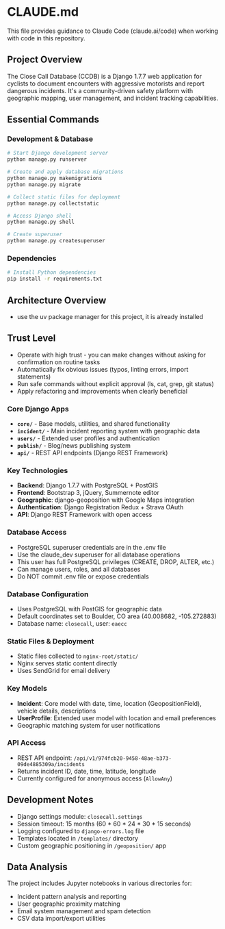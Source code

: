 # CLAUDE.md

This file provides guidance to Claude Code (claude.ai/code) when working with code in this repository.

## Project Overview

The Close Call Database (CCDB) is a Django 1.7.7 web application for cyclists to document encounters with aggressive motorists and report dangerous incidents. It's a community-driven safety platform with geographic mapping, user management, and incident tracking capabilities.

## Essential Commands

### Development & Database
```bash
# Start Django development server
python manage.py runserver

# Create and apply database migrations
python manage.py makemigrations
python manage.py migrate

# Collect static files for deployment
python manage.py collectstatic

# Access Django shell
python manage.py shell

# Create superuser
python manage.py createsuperuser
```

### Dependencies
```bash
# Install Python dependencies
pip install -r requirements.txt
```

## Architecture Overview

- use the uv package manager for this project, it is already installed

## Trust Level
- Operate with high trust - you can make changes without asking for confirmation on routine tasks
- Automatically fix obvious issues (typos, linting errors, import statements)
- Run safe commands without explicit approval (ls, cat, grep, git status)
- Apply refactoring and improvements when clearly beneficial


### Core Django Apps
- **`core/`** - Base models, utilities, and shared functionality
- **`incident/`** - Main incident reporting system with geographic data
- **`users/`** - Extended user profiles and authentication
- **`publish/`** - Blog/news publishing system
- **`api/`** - REST API endpoints (Django REST Framework)

### Key Technologies
- **Backend**: Django 1.7.7 with PostgreSQL + PostGIS
- **Frontend**: Bootstrap 3, jQuery, Summernote editor
- **Geographic**: django-geoposition with Google Maps integration
- **Authentication**: Django Registration Redux + Strava OAuth
- **API**: Django REST Framework with open access

### Database Access
- PostgreSQL superuser credentials are in the .env file
- Use the claude_dev superuser for all database operations
- This user has full PostgreSQL privileges (CREATE, DROP, ALTER, etc.)
- Can manage users, roles, and all databases
- Do NOT commit .env file or expose credentials

### Database Configuration
- Uses PostgreSQL with PostGIS for geographic data
- Default coordinates set to Boulder, CO area (40.008682, -105.272883)
- Database name: `closecall`, user: `eaecc`

### Static Files & Deployment
- Static files collected to `nginx-root/static/`
- Nginx serves static content directly
- Uses SendGrid for email delivery

### Key Models
- **Incident**: Core model with date, time, location (GeopositionField), vehicle details, descriptions
- **UserProfile**: Extended user model with location and email preferences
- Geographic matching system for user notifications

### API Access
- REST API endpoint: `/api/v1/974fcb20-9458-48ae-b373-09de4885309a/incidents`
- Returns incident ID, date, time, latitude, longitude
- Currently configured for anonymous access (`AllowAny`)

## Development Notes

- Django settings module: `closecall.settings`
- Session timeout: 15 months (60 * 60 * 24 * 30 * 15 seconds)
- Logging configured to `django-errors.log` file
- Templates located in `/templates/` directory
- Custom geographic positioning in `/geoposition/` app

## Data Analysis

The project includes Jupyter notebooks in various directories for:
- Incident pattern analysis and reporting
- User geographic proximity matching
- Email system management and spam detection
- CSV data import/export utilities


